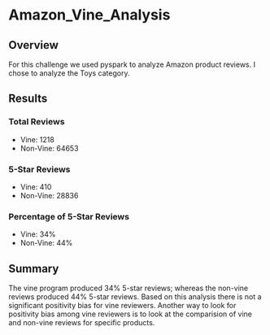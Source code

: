 # Amazon_Vine_Analysis

## Overview
For this challenge we used pyspark to analyze Amazon product reviews. I chose to analyze the Toys category. 

## Results
### Total Reviews
- Vine: 1218
-  Non-Vine: 64653
### 5-Star Reviews
- Vine: 410
- Non-Vine: 28836
### Percentage of 5-Star Reviews
- Vine: 34%
- Non-Vine: 44%

## Summary
The vine program produced 34% 5-star reviews; whereas the non-vine reviews produced 44% 5-star reviews. Based on this analysis there is not a significant positivity bias for vine reviewers. Another way to look for positivity bias among vine reviewers is to look at the comparision of vine and non-vine reviews for specific products. 
